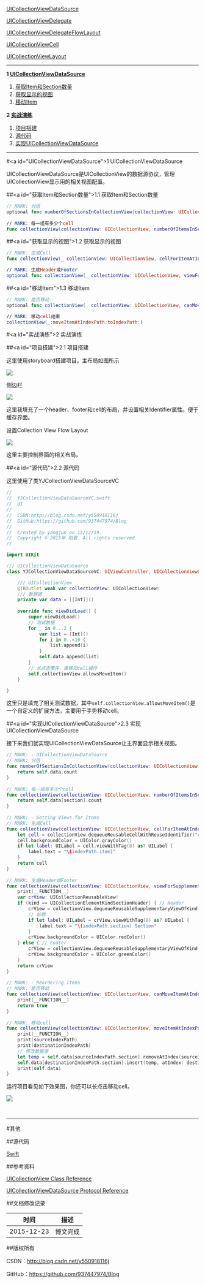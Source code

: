 [UICollectionViewDataSource](https://github.com/937447974/Blog/blob/master/IOS/Cocoa%20Touch%20Layer/UIKit/UICollectionViewDataSource.md)

[UICollectionViewDelegate](https://github.com/937447974/Blog/blob/master/IOS/Cocoa%20Touch%20Layer/UIKit/UICollectionViewDelegate.md)

[UICollectionViewDelegateFlowLayout](https://github.com/937447974/Blog/blob/master/IOS/Cocoa%20Touch%20Layer/UIKit/UICollectionViewDelegateFlowLayout.md)

[UICollectionViewCell](https://github.com/937447974/Blog/blob/master/IOS/Cocoa%20Touch%20Layer/UIKit/UICollectionViewCell.md)

[UICollectionViewLayout](https://github.com/937447974/Blog/blob/master/IOS/Cocoa%20Touch%20Layer/UIKit/UICollectionViewLayout.md)

----

**1 [UICollectionViewDataSource](#UICollectionViewDataSource)**

1. [获取Item和Section数量](#获取Item和Section数量)
2. [获取显示的视图](#获取显示的视图)
3. [移动Item](#移动Item)

**2 [实战演练](#实战演练)**

1. [项目搭建](#项目搭建)
2. [源代码](#源代码)
3. [实现UICollectionViewDataSource](#实现UICollectionViewDataSource)

----

#<a id="UICollectionViewDataSource"\>1 UICollectionViewDataSource

UICollectionViewDataSource是UICollectionView的数据源协议，管理UICollectionView显示用的相关视图配置。

##<a id="获取Item和Section数量"\>1.1 获取Item和Section数量

```swift
// MARK: 分组
optional func numberOfSectionsInCollectionView(collectionView: UICollectionView) -> Int
    
// MARK: 每一组有多少个cell
func collectionView(collectionView: UICollectionView, numberOfItemsInSection section: Int) -> Int
```

##<a id="获取显示的视图"\>1.2 获取显示的视图

```swift
// MARK: 生成Cell
func collectionView(_ collectionView: UICollectionView, cellForItemAtIndexPath indexPath: NSIndexPath) -> UICollectionViewCell

// MARK: 生成Header或Footer
optional func collectionView(_ collectionView: UICollectionView, viewForSupplementaryElementOfKind kind: String, atIndexPath indexPath: NSIndexPath) -> UICollectionReusableView
```

##<a id="移动Item"\>1.3 移动Item

```swift
// MARK: 能否移动
optional func collectionView(_ collectionView: UICollectionView, canMoveItemAtIndexPath indexPath: NSIndexPath) -> Bool

// MARK: 移动cell结束
collectionView(_:moveItemAtIndexPath:toIndexPath:)
```

#<a id="实战演练"\>2 实战演练

##<a id="项目搭建"\>2.1 项目搭建

这里使用storyboard搭建项目。主布局如图所示

![](https://raw.githubusercontent.com/937447974/Blog/master/Resources/2015122301.png)

侧边栏

![](https://raw.githubusercontent.com/937447974/Blog/master/Resources/2015122302.png)

这里我填充了一个header、footer和cell的布局，并设置相关Identifier属性。便于缓存界面。

设置Collection View Flow Layout

![](https://raw.githubusercontent.com/937447974/Blog/master/Resources/2015122303.png)

这里主要控制界面的相关布局。

##<a id="源代码"\>2.2 源代码

这里使用了类YJCollectionViewDataSourceVC

```swift
//
//  YJCollectionViewDataSourceVC.swift
//  UI
//
//  CSDN:http://blog.csdn.net/y550918116j
//  GitHub:https://github.com/937447974/Blog
//
//  Created by yangjun on 15/12/19.
//  Copyright © 2015年 阳君. All rights reserved.
//

import UIKit

/// UICollectionViewDataSource
class YJCollectionViewDataSourceVC: UIViewController, UICollectionViewDataSource {

    /// UICollectionView
    @IBOutlet weak var collectionView: UICollectionView!
    /// 数据源
    private var data = [[Int]]()
    
    override func viewDidLoad() {
        super.viewDidLoad()
        // 测试数据
        for _ in 0...2 {
            var list = [Int]()
            for i in 0..<10 {
                list.append(i)
            }
            self.data.append(list)
        }
        // 长点击事件，做移动cell操作
        self.collectionView.allowsMoveItem()
    }

}
```

这里只是填充了相关测试数据，其中`self.collectionView.allowsMoveItem()`是一个自定义的扩展方法，主要用于手势移动cell。

##<a id="实现UICollectionViewDataSource"\>2.3 实现UICollectionViewDataSource

接下来我们就实现UICollectionViewDataSource让主界面显示相关视图。

```swift
// MARK: - UICollectionViewDataSource
// MARK: 分组
func numberOfSectionsInCollectionView(collectionView: UICollectionView) -> Int {
    return self.data.count
}
    
// MARK: 每一组有多少个cell
func collectionView(collectionView: UICollectionView, numberOfItemsInSection section: Int) -> Int {
    return self.data[section].count
}
    
// MARK: - Getting Views for Items
// MARK: 生成Cell
func collectionView(collectionView: UICollectionView, cellForItemAtIndexPath indexPath: NSIndexPath) -> UICollectionViewCell {
    let cell = collectionView.dequeueReusableCellWithReuseIdentifier("cell", forIndexPath: indexPath)
    cell.backgroundColor = UIColor.grayColor()
    if let label: UILabel = cell.viewWithTag(8) as? UILabel {
        label.text = "\(indexPath.item)"
    }
    return cell
}
    
// MARK: 生成Header或Footer
func collectionView(collectionView: UICollectionView, viewForSupplementaryElementOfKind kind: String, atIndexPath indexPath: NSIndexPath) -> UICollectionReusableView {
    print(__FUNCTION__)
    var crView: UICollectionReusableView!
    if (kind == UICollectionElementKindSectionHeader) { // Header
        crView = collectionView.dequeueReusableSupplementaryViewOfKind(kind, withReuseIdentifier: "header", forIndexPath: indexPath)
        // 标题
        if let label: UILabel = crView.viewWithTag(8) as? UILabel {
            label.text = "\(indexPath.section) Section"
        }
        crView.backgroundColor = UIColor.redColor()
    } else { // Footer
        crView = collectionView.dequeueReusableSupplementaryViewOfKind(kind, withReuseIdentifier: "footer", forIndexPath: indexPath)
        crView.backgroundColor = UIColor.greenColor()
    }
    return crView
}
    
// MARK: - Reordering Items
// MARK: 能否移动
func collectionView(collectionView: UICollectionView, canMoveItemAtIndexPath indexPath: NSIndexPath) -> Bool {
    print(__FUNCTION__)
    return true
}
    
// MARK: 移动cell
func collectionView(collectionView: UICollectionView, moveItemAtIndexPath sourceIndexPath: NSIndexPath, toIndexPath destinationIndexPath: NSIndexPath) {
    print(__FUNCTION__)
    print(sourceIndexPath)
    print(destinationIndexPath)
    // 修改数据源
    let temp = self.data[sourceIndexPath.section].removeAtIndex(sourceIndexPath.item)
    self.data[destinationIndexPath.section].insert(temp, atIndex: destinationIndexPath.item)
    print(self.data)
}
```

运行项目看见如下效果图，你还可以长点击移动cell。

![](https://raw.githubusercontent.com/937447974/Blog/master/Resources/2015122304.jpg)

&#160;

----------

#其他

##源代码

[Swift](https://github.com/937447974/Swift)

##参考资料

[UICollectionView Class Reference](https://developer.apple.com/library/ios/documentation/UIKit/Reference/UICollectionView_class/index.html)

[UICollectionViewDataSource Protocol Reference](https://developer.apple.com/library/ios/documentation/UIKit/Reference/UICollectionViewDataSource_protocol/index.html)

##文档修改记录

| 时间 | 描述 |
| ---- | ---- |
| 2015-12-23 | 博文完成 |

##版权所有

CSDN：http://blog.csdn.net/y550918116j

GitHub：https://github.com/937447974/Blog